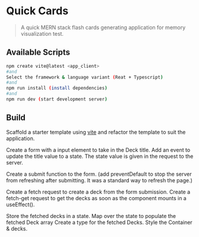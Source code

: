 # Quick Cards

> A quick MERN stack flash cards generating application for memory visualization test.

## Available Scripts

```bash
npm create vite@latest <app_client>
#and
Select the framework & language variant (Reat + Typescript)
#and
npm run install (install dependencies)
#and
npm run dev (start development server)
```

## Build

Scaffold a starter template using [vite](https://vitejs.dev/guide/) and refactor the template to suit the application.

Create a form with a input element to take in the Deck title. Add an event to update the title value to a state. The state value is given in the request to the server.

Create a submit function to the form. (add preventDefault to stop the server from refreshing after submitting. It was a standard way to refresh the page.)

Create a fetch request to create a deck from the form submission. Create a fetch-get request to get the decks as soon as the component mounts in a useEffect().

Store the fetched decks in a state. Map over the state to populate the fetched Deck array Create a type for the fetched Decks. Style the Container & decks.


